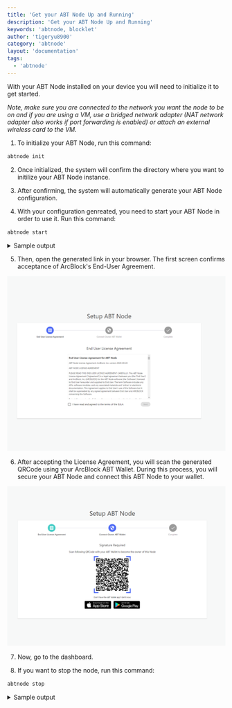 ```yaml
---
title: 'Get your ABT Node Up and Running'
description: 'Get your ABT Node Up and Running'
keywords: 'abtnode, blocklet'
author: 'tigeryu8900'
category: 'abtnode'
layout: 'documentation'
tags:
  - 'abtnode'
---
```


With your ABT Node installed on your device you will need to initialize it to get started. 

_Note, make sure you are connected to the network you want the node to be on and if you are using a VM, use a bridged network adapter (NAT network adapter also works
if port forwarding is enabled) or attach an external wireless card to the VM._

1. To initialize your ABT Node, run this command:

```bash
abtnode init
```

2. Once initialized, the system will confirm the directory where you want to initilize your ABT Node instance. 

3. After confirming, the system will automatically generate your ABT Node configuration.

4. With your configuration genreated, you need to start your ABT Node in order to use it. Run this command:

```bash
abtnode start
```

<details>
<summary>Sample output</summary>

![Start ABT Node](./images/start_abtnode.gif)

</details>

5. Then, open the generated link in your browser. The first screen confirms acceptance of ArcBlock's End-User Agreement.

![](./images/setup-abt-node.png)

6. After accepting the License Agreement, you will scan the generated QRCode using your ArcBlock ABT Wallet. During this process, you will secure your ABT Node and connect this ABT Node to your wallet.  

![](./images/scan-abt-node.png)

7. Now, go to the dashboard. 

8. If you want to stop the node, run this command:

```bash
abtnode stop
```

<details>
<summary>Sample output</summary>

![Stop ABT Node](./images/stop_abtnode.gif)

</details>
